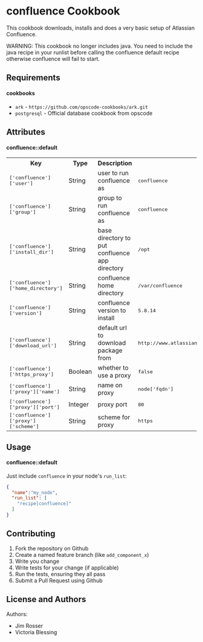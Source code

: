 confluence Cookbook
===================
This cookbook downloads, installs and does a very basic setup of Atlassian Confluence.

WARNING: This cookbook no longer includes java.  You need to include the java recipe
in your runlist before calling the confluence default recipe otherwise confluence
will fail to start.

Requirements
------------

#### cookbooks
- `ark` - `https://github.com/opscode-cookbooks/ark.git`
- `postgresql` - Official database cookbook from opscode

Attributes
----------

#### confluence::default
<table>
  <tr>
    <th>Key</th>
    <th>Type</th>
    <th>Description</th>
    <th>Default</th>
  </tr>
  <tr>
    <td><tt>['confluence']['user']</tt></td>
    <td>String</td>
    <td>user to run confluence as</td>
    <td><tt>confluence</tt></td>
  </tr>
  <tr>
    <td><tt>['confluence']['group']</tt></td>
    <td>String</td>
    <td>group to run confluence as</td>
    <td><tt>confluence</tt></td>
  </tr>
  <tr>
    <td><tt>['confluence']['install_dir']</tt></td>
    <td>String</td>
    <td>base directory to put confluence app directory</td>
    <td><tt>/opt</tt></td>
  </tr>
  <tr>
    <td><tt>['confluence']['home_directory']</tt></td>
    <td>String</td>
    <td>confluence home directory</td>
    <td><tt>/var/confluence</tt></td>
  </tr>
  <tr>
    <td><tt>['confluence']['version']</tt></td>
    <td>String</td>
    <td>confluence version to install</td>
    <td><tt>5.8.14</tt></td>
  </tr>
  <tr>
    <td><tt>['confluence']['download_url']</tt></td>
    <td>String</td>
    <td>default url to download package from</td>
    <td><tt>http://www.atlassian.com/software/confluence/downloads/binary/</tt></td>
  </tr>
  <tr>
    <td><tt>['confluence']['https_proxy']</tt></td>
    <td>Boolean</td>
    <td>whether to use a proxy</td>
    <td><tt>false</tt></td>
  </tr>
  <tr>
    <td><tt>['confluence']['proxy']['name']</tt></td>
    <td>String</td>
    <td>name on proxy</td>
    <td><tt>node['fqdn']</tt></td>
  </tr>
  <tr>
    <td><tt>['confluence']['proxy']['port']</tt></td>
    <td>Integer</td>
    <td>proxy port</td>
    <td><tt>80</tt></td>
  </tr>
  <tr>
    <td><tt>['confluence']['proxy']['scheme']</tt></td>
    <td>String</td>
    <td>scheme for proxy</td>
    <td><tt>https</tt></td>
  </tr>
</table>

Usage
-----
#### confluence::default

Just include `confluence` in your node's `run_list`:

```json
{
  "name":"my_node",
  "run_list": [
    "recipe[confluence]"
  ]
}
```

Contributing
------------
1. Fork the repository on Github
2. Create a named feature branch (like `add_component_x`)
3. Write you change
4. Write tests for your change (if applicable)
5. Run the tests, ensuring they all pass
6. Submit a Pull Request using Github

License and Authors
-------------------
Authors:

* Jim Rosser
* Victoria Blessing
